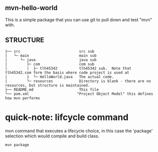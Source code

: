 ## mvn-hello-world

This is a simple package that you can use git to pull down and test "mvn" with.

## STRUCTURE

    ├── src                           src sub 
    |   └─ main                       main sub  
    |      └─ java                    java sub 
    |         ├─ com                  com sub       
    |         |  ├─ tlh45342          tlh45342 sub.  Note that tlh45342.com form the basis where code project is used at
    |         ├  └─ HelloWorld.java   The actual code.            
    |         └─ resources            Directory is blank - there are no resources, but structure is maintained.
    ├── README.md                     This file
    └── pom.xml                      "Project Object Model" this defines how mvn performs   

# quick-note: lifcycle command 

mvn command that executes a lifecycle choice, in this case the 'package' selection which would compile and build class.

```bash
mvn package
```

